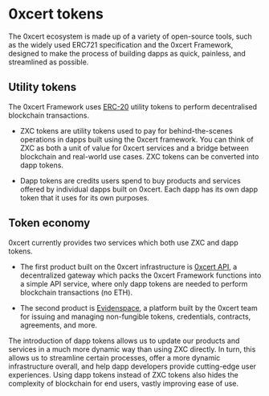 # 0xcert tokens

The 0xcert ecosystem is made up of a variety of open-source tools, such as the widely used ERC721 specification and the 0xcert Framework, designed to make the process of building dapps as quick, painless, and streamlined as possible.

## Utility tokens

The 0xcert Framework uses [ERC-20](https://eips.ethereum.org/EIPS/eip-20) utility tokens to perform decentralised blockchain transactions.

* ZXC tokens are utility tokens used to pay for behind-the-scenes operations in dapps built using the 0xcert framework. You can think of ZXC as both a unit of value for 0xcert services and a bridge between blockchain and real-world use cases. ZXC tokens can be converted into dapp tokens.

* Dapp tokens are credits users spend to buy products and services offered by individual dapps built on 0xcert. Each dapp has its own dapp token that it uses for its own purposes.

## Token economy

0xcert currently provides two services which both use ZXC and dapp tokens.

* The first product built on the 0xcert infrastructure is [0xcert API](https://dashboard.0xcert.org), a decentralized gateway which packs the 0xcert Framework functions into a simple API service, where only dapp tokens are needed to perform blockchain transactions (no ETH). 

* The second product is [Evidenspace](https://evidenspace.com), a platform built by the 0xcert team for issuing and managing non-fungible tokens, credentials, contracts, agreements, and more.

The introduction of dapp tokens allows us to update our products and services in a much more dynamic way than using ZXC directly. In turn, this allows us to streamline certain processes, offer a more dynamic infrastructure overall, and help dapp developers provide cutting-edge user experiences. Using dapp tokens instead of ZXC tokens also hides the complexity of blockchain for end users, vastly improving ease of use.
